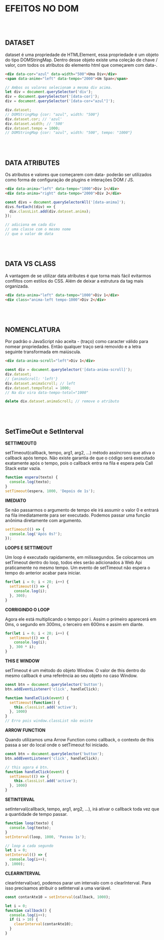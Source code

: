 # EFEITOS NO DOM

<br><br>

## DATASET

dataset é uma propriedade de HTMLElement, essa propriedade é um objeto do tipo DOMStringMap. Dentro desse objeto existe uma coleção de chave / valor, com todos os atributos do elemento html que começarem com data-.

````html
<div data-cor="azul" data-width="500">Uma Div</div>
<span data-anime="left" data-tempo="2000">Um Span</span>

````

````js
// Ambos os valores selecionam a mesma div acima.
let div = document.querySelector('div');
div = document.querySelector('[data-cor]');
div = document.querySelector('[data-cor="azul"]');

div.dataset;
// DOMStringMap {cor: "azul", width: "500"}
div.dataset.cor; // 'azul'
div.dataset.width; // '500'
div.dataset.tempo = 1000;
// DOMStringMap {cor: "azul", width: "500", tempo: "1000"}

````
<br><br>


## DATA ATRIBUTES

Os atributos e valores que começarem com data- poderão ser utilizados como forma de configuração de plugins e interações DOM / JS.

````html
<div data-anima="left" data-tempo="1000">Div 1</div>
<div data-anima="right" data-tempo="2000">Div 2</div>
````

````js
const divs = document.querySelectorAll('[data-anima]');
divs.forEach((div) => {
  div.classList.add(div.dataset.anima);
});

// adiciona em cada div
// uma classe com o mesmo nome
// que o valor de data
````
<br><br>


## DATA VS CLASS

A vantagem de se utilizar data atributes é que torna mais fácil evitarmos conflitos com estilos do CSS. Além de deixar a estrutura da tag mais organizada.

````html
<div data-anima="left" data-tempo="1000">Div 1</div>
<div class="anima-left tempo-1000">Div 2</div>
````
<br><br>


## NOMENCLATURA

Por padrão o JavaScript não aceita - (traço) como caracter válido para nomear propriedades. Então qualquer traço será removido e a letra seguinte transformada em maiúscula.

````html
<div data-anima-scroll="left">Div 1</div>
````

````js
const div = document.querySelector('[data-anima-scroll]');
div.dataset;
// {animaScroll: 'left'}
div.dataset.animaScroll; // left
div.dataset.tempoTotal = 1000;
// Na div vira data-tempo-total="1000"

delete div.dataset.animaScroll; // remove o atributo
````
<br><br>

## SetTimeOut e SetInterval

**SETTIMEOUT()**

setTimeout(callback, tempo, arg1, arg2, ...) método assíncrono que ativa o callback após tempo. Não existe garantia de que o código será executado exatamente após o tempo, pois o callback entra na fila e espera pela Call Stack estar vazia.

````js
function espera(texto) {
  console.log(texto);
}
setTimeout(espera, 1000, 'Depois de 1s');
````

**IMEDIATO**

Se não passarmos o argumento de tempo ele irá assumir o valor 0 e entrará na fila imediatamente para ser executado. Podemos passar uma função anônima diretamente com argumento.

````js
setTimeout(() => {
  console.log('Após 0s?');
});
````

**LOOPS E SETTIMEOUT**

Um loop é executado rapidamente, em milissegundos. Se colocarmos um setTimeout dentro do loop, todos eles serão adicionados à Web Api praticamente no mesmo tempo. Um evento de setTimeout não espera o tempo do anterior acabar para iniciar.

````js
for(let i = 0; i < 20; i++) {
  setTimeout(() => {
    console.log(i);
  }, 300);
}

````

**CORRIGINDO O LOOP**

Agora ele está multiplicando o tempo por i. Assim o primeiro aparecerá em 0ms, o segundo em 300ms, o terceiro em 600ms e assim em diante.

````js
for(let i = 0; i < 20; i++) {
  setTimeout(() => {
    console.log(i);
  }, 300 * i);
}
````

**THIS E WINDOW**

setTimeout é um método do objeto Window. O valor de this dentro do mesmo callback é uma referência ao seu objeto no caso Window.

````js
const btn = document.querySelector('button');
btn.addEventListener('click', handleClick);

function handleClick(event) {
  setTimeout(function() {
    this.classList.add('active');
  }, 1000)
}
// Erro pois window.classList não existe

````

**ARROW FUNCTION**

Quando utilizamos uma Arrow Function como callback, o contexto de this passa a ser do local onde o setTimeout foi iniciado.

````js
const btn = document.querySelector('button');
btn.addEventListener('click', handleClick);

// this agora é btn.
function handleClick(event) {
  setTimeout(() => {
    this.classList.add('active');
  }, 1000)
}
````

**SETINTERVAL**

setInterval(callback, tempo, arg1, arg2, ...), irá ativar o callback toda vez que a quantidade de tempo passar.

````js
function loop(texto) {
  console.log(texto);
}
setInterval(loop, 1000, 'Passou 1s');

// loop a cada segundo
let i = 0;
setInterval(() => {
  console.log(i++);
}, 1000);

````

**CLEARINTERVAL**

clearInterval(var), podemos parar um intervalo com o clearInterval. Para isso precisamos atribuir o setInterval a uma variável.

````js
const contarAte10 = setInterval(callback, 1000);

let i = 0;
function callback() {
  console.log(i++);
  if (i > 10) {
    clearInterval(contarAte10);
  }
}

````
